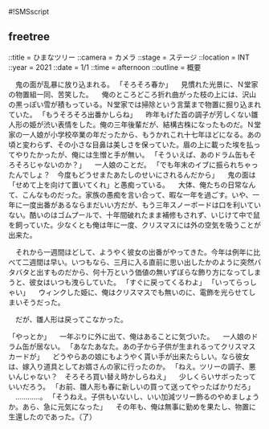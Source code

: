 #!SMSscript

## freetree

::title = ひまなツリー
::camera = カメラ
::stage = ステージ
::location = INT
::year = 2021
::date = 1/1
::time = afternoon
::outline = 概要

　鬼の面が乱暴に放り込まれる。
「そろそろ春か」
　見慣れた光景に、Ｎ堂家の物置組一同、苦笑した。
　俺のところどころ折れ曲がった枝の上には、沢山の黒っぽい雪が積もっている。Ｎ堂家では掃除という言葉まで物置に掘り込まれていた。
「もうそろそろ出番かしらね」
　昨年もげた首の調子が芳しくない雛人形の姫が渋い表情をした。俺の三年後輩だが、結構古株になったものだ。Ｎ堂家の一人娘が小学校卒業の年だったから、もうかれこれ十七年ほどになる。あの頃と変わらず、その小さな目鼻は美しさを保っていた。眉の上に載った埃を払ってやりたかったが、俺には生憎と手が無い。
「そういえば、あのドラム缶もそろそろじゃないのか？」
　一人娘のことだ。
「でも年末のイブに振られちゃったんでしょ？　今度もどうせまたあたしのせいにされるんだから」
　鬼の面は「せめて上を向けて置いてくれ」と愚痴っている。
　大体、俺たちの日常なんて、こんなものだった。家族の愚痴を言い合って、暇な一年を過ごす。いや、一年に一度出番があるならまだいい方だが、もう三年スノーボードは口を利いていない。酷いのはゴムプールで、十年間破れたまま補修もされず、いじけて中で鼠を飼っていた。少なくとも俺は年に一度、クリスマスには外の空気を吸うことが出来た。

　それから一週間ほどして、ようやく彼女の出番がやってきた。今年は例年に比べて二週間は早い。いつもなら、三月に入る直前に思い出したかのように突然バタバタと出すものだから、何十万という価値の無いずぼらな飾り方になってしまうと、彼女はいつも洩らしていた。
「すぐに戻ってくるわよ」
「いってらっしゃい」
　ウィンクした姫に、俺はクリスマスでも無いのに、電飾を光らせてしまいそうだった。

　だが、雛人形は戻ってこなかった。

「やっとか」
　一年ぶりに外に出て、俺はあることに気づいた。
　一人娘のドラム缶が居ない。
「あなたあなた。あの子から子供が生まれるってクリスマスカードが」
　どうやらあの娘にもようやく貰い手が出来たらしい。なら彼女は、嫁入り道具としてお婿さんの家に行ったのか。
「ねえ。ツリーの調子、悪いんじゃない？　そろそろ買い替え時かしらねえ」
　少しくらいサボったっていいだろう。
「お前、雛人形も春に新しいの買って送ってやったばかりだろ」
　…………。
「そうねえ。子供もいないし、いい加減ツリー飾るのやめましょうか。あら、急に元気になった」
　その年も、俺は無事に勤めを果たし、物置に生還したのであった。（了）


